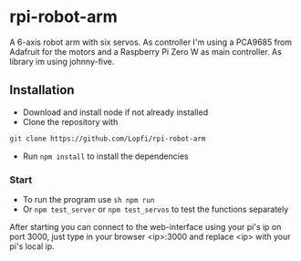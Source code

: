 # rpi-robot-arm

A 6-axis robot arm with six servos. As controller I'm using a PCA9685 from Adafruit for the motors and a Raspberry Pi Zero W as main controller. As library im using johnny-five. 

## Installation

- Download and install node if not already installed
- Clone the repository with
``` sh
git clone https://github.com/Lopfi/rpi-robot-arm
```
- Run ```npm install``` to install the dependencies

### Start

- To run the program use ```sh
npm run```
- Or ```npm test_server``` or ```npm test_servos``` to test the functions separately

After starting you can connect to the web-interface using your pi's ip on port 3000, just type in your browser \<ip\>:3000 and replace \<ip\> with your pi's local ip.

